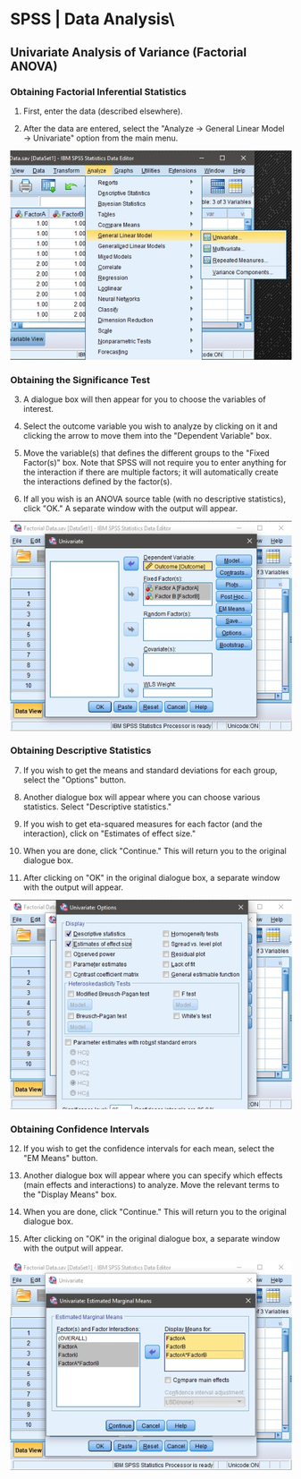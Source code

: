 # SPSS | Data Analysis\

## Univariate Analysis of Variance (Factorial ANOVA) 

### Obtaining Factorial Inferential Statistics

1. First, enter the data (described elsewhere). 

2. After the data are entered, select the "Analyze → General Linear Model → Univariate" option from the main menu. 

<p align="center"><kbd><img src="factorial1.png"></kbd></p>

### Obtaining the Significance Test 

3. A dialogue box will then appear for you to choose the variables of interest. 

4. Select the outcome variable you wish to analyze by clicking on it and clicking the arrow to move them into the "Dependent Variable" box. 

5. Move the variable(s) that defines the different groups to the "Fixed  Factor(s)" box. Note that SPSS will not require you to enter anything for the interaction if there are multiple factors; it will automatically create the interactions defined by the factor(s). 

6. If all you wish is an ANOVA source table (with no descriptive statistics), click "OK." A separate window with the output will appear. 

<p align="center"><kbd><img src="factorial2.png"></kbd></p>

### Obtaining Descriptive Statistics

7. If you wish to get the means and standard deviations for each group, select the "Options" button.

8. Another dialogue box will appear where you can choose various statistics. Select "Descriptive statistics." 

9. If you wish to get eta-squared measures for each factor (and the interaction), click on "Estimates of effect size." 

 10. When you are done, click "Continue." This will return you to the original dialogue box.

 11. After clicking on "OK" in the original dialogue box, a separate window with the  output will appear.

<p align="center"><kbd><img src="factorial3.png"></kbd></p>

### Obtaining Confidence Intervals

12. If you wish to get the confidence intervals for each mean, select the "EM Means" button. 

13. Another dialogue box will appear where you can specify which effects (main effects and interactions) to analyze. Move the relevant terms to the "Display Means" box. 

14. When you are done, click "Continue." This will return you to the original dialogue box.

15. After clicking on "OK" in the original dialogue box, a separate window with the output will appear.

<p align="center"><kbd><img src="factorial4.png"></kbd></p>
